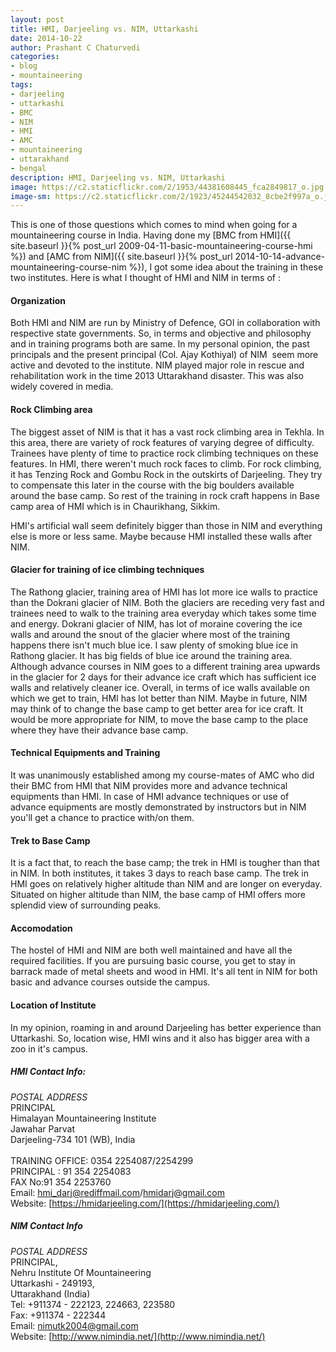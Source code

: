 ```yaml
---
layout: post
title: HMI, Darjeeling vs. NIM, Uttarkashi
date: 2014-10-22
author: Prashant C Chaturvedi
categories:
- blog
- mountaineering
tags:
- darjeeling
- uttarkashi
- BMC
- NIM
- HMI
- AMC
- mountaineering
- uttarakhand
- bengal
description: HMI, Darjeeling vs. NIM, Uttarkashi
image: https://c2.staticflickr.com/2/1953/44381608445_fca2849817_o.jpg
image-sm: https://c2.staticflickr.com/2/1923/45244542032_8cbe2f997a_o.jpg
---
```


This is one of those questions which comes to mind when going for a mountaineering course in India.
Having done my [BMC from HMI]({{ site.baseurl }}{% post_url 2009-04-11-basic-mountaineering-course-hmi %}) and [AMC from NIM]({{ site.baseurl }}{% post_url 2014-10-14-advance-mountaineering-course-nim %}), I got some idea about the training in these two institutes.
Here is what I thought of HMI and NIM in terms of :

#### Organization

Both HMI and NIM are run by Ministry of Defence, GOI in collaboration
with respective state governments. So, in terms and objective and
philosophy and in training programs both are same. In my personal
opinion, the past principals and the present principal (Col. Ajay
Kothiyal) of NIM  seem more active and devoted to the institute. NIM
played major role in rescue and rehabilitation work in the time 2013
Uttarakhand disaster. This was also widely covered in media.

#### Rock Climbing area

The biggest asset of NIM is that it has a vast rock climbing area in
Tekhla. In this area, there are variety of rock features of varying
degree of difficulty. Trainees have plenty of time to practice rock
climbing techniques on these features. In HMI, there weren't much rock
faces to climb. For rock climbing, it has Tenzing Rock and Gombu Rock in
the outskirts of Darjeeling. They try to compensate this later in the
course with the big boulders available around the base camp. So rest of
the training in rock craft happens in Base camp area of HMI which is in
Chaurikhang, Sikkim.

HMI's artificial wall seem definitely bigger than those in NIM and
everything else is more or less same. Maybe because HMI installed these
walls after NIM.

#### Glacier for training of ice climbing techniques

The Rathong glacier, training area of HMI has lot more ice walls to
practice than the Dokrani glacier of NIM. Both the glaciers are receding
very fast and trainees need to walk to the training area everyday which
takes some time and energy. Dokrani glacier of NIM, has lot of moraine
covering the ice walls and around the snout of the glacier where most of
the training happens there isn't much blue ice. I saw plenty of smoking
blue ice in Rathong glacier. It has big fields of blue ice around the
training area. Although advance courses in NIM goes to a different
training area upwards in the glacier for 2 days for their advance ice
craft which has sufficient ice walls and relatively cleaner ice.
Overall, in terms of ice walls available on which we get to train, HMI
has lot better than NIM. Maybe in future, NIM may think of to change the
base camp to get better area for ice craft. It would be more appropriate
for NIM, to move the base camp to the place where they have their
advance base camp.

#### Technical Equipments and Training

It was unanimously established among my course-mates of AMC who did
their BMC from HMI that NIM provides more and advance technical
equipments than HMI. In case of HMI advance techniques or use of advance
equipments are mostly demonstrated by instructors but in NIM you'll get
a chance to practice with/on them.

#### Trek to Base Camp

It is a fact that, to reach the base camp; the trek in HMI is tougher
than that in NIM. In both institutes, it takes 3 days to reach base
camp. The trek in HMI goes on relatively higher altitude than NIM and
are longer on everyday. Situated on higher altitude than NIM, the base
camp of HMI offers more splendid view of surrounding peaks.

#### Accomodation

The hostel of HMI and NIM are both well maintained and have all the
required facilities. If you are pursuing basic course, you get to stay
in barrack made of metal sheets and wood in HMI. It's all tent in NIM
for both basic and advance courses outside the campus.

#### Location of Institute

In my opinion, roaming in and around Darjeeling has better experience
than Uttarkashi. So, location wise, HMI wins and it also has bigger area
with a zoo in it's campus.


##### HMI Contact Info:

*POSTAL ADDRESS* <br>
PRINCIPAL <br>
Himalayan Mountaineering Institute <br>
Jawahar Parvat<br>
Darjeeling-734 101 (WB), India<br>
<br>
TRAINING OFFICE: 0354 2254087/2254299 <br>
PRINCIPAL : 91 354 2254083<br>
FAX No:91 354 2253760<br>
Email: hmi_darj@rediffmail.com/hmidarj@gmail.com <br>
Website: [https://hmidarjeeling.com/](https://hmidarjeeling.com/)
<br>

##### NIM Contact Info

*POSTAL ADDRESS* <br>
PRINCIPAL, <br>
Nehru Institute Of Mountaineering <br>
Uttarkashi - 249193, <br>
Uttarakhand (India) <br>
Tel: +911374 - 222123, 224663, 223580 <br>
Fax: +911374 - 222344 <br>
Email: nimutk2004@gmail.com <br>
Website: [http://www.nimindia.net/](http://www.nimindia.net/) <br>
